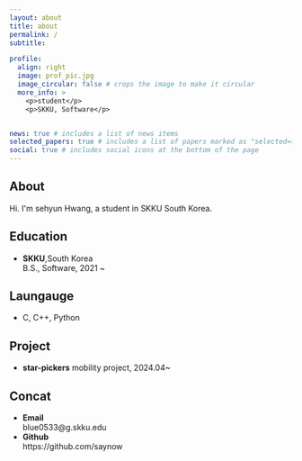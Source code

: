 ```yaml
---
layout: about
title: about
permalink: /
subtitle: 

profile:
  align: right
  image: prof_pic.jpg
  image_circular: false # crops the image to make it circular
  more_info: >
    <p>student</p>
    <p>SKKU, Software</p>


news: true # includes a list of news items
selected_papers: true # includes a list of papers marked as "selected={true}"
social: true # includes social icons at the bottom of the page
---
```


<h2>About</h2>
Hi. I'm sehyun Hwang, a student in SKKU South Korea.

<h2>Education</h2>
<ul>
  <li> <strong>SKKU</strong>,South Korea</li>
  B.S., Software, 2021 ~
</ul>

<h2>Laungauge</h2>
<ul>
  <li> C, C++, Python</li>
</ul>

<h2>Project</h2>
<ul>
  <li> <strong>star-pickers</strong> mobility project, 2024.04~</li>
</ul>

<h2>Concat</h2>
<ul>
  <li> <strong>Email</strong></li>
  blue0533@g.skku.edu
  <li> <strong>Github</strong></li>
  https://github.com/saynow
</ul>






